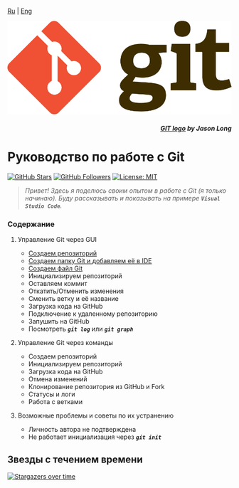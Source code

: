 [Ru](/readme.md) | [Eng](README.en_EN.md)

![](/assets/Git_Logo_full.png)
<div align="right">

##### _[GIT logo](https://git-scm.com/downloads/logos) by Jason Long_

</div>

# Руководство по работе с Git

[![GitHub Stars](https://img.shields.io/github/stars/dimachque/Guide-to-Git-HW-01?style=social)](https://github.com/dimachque/Guide-to-Git-HW-01)
[![GitHub Followers](https://img.shields.io/github/followers/dimachque?style=social)](https://github.com/dimachque)
[![License: MIT](https://img.shields.io/badge/License-MIT-blue.svg)](https://opensource.org/licenses/MIT)

>_Привет! Здесь я поделюсь своим опытом в работе с Git (я только начинаю). Буду рассказывать и показывать на примере **`Visual Studio Code`**._

### Содержание
1. Управление Git через GUI
    * [Создаем репозиторий](./create%20repository.md)
    * [Создаем папку Git и добавляем её в IDE](create%20new%20folder.md)
    * [Создаем файл Git](create%20new%20file.md)
    * Инициализируем репозиторий
    * Оставляем коммит
    * Откатить/Отменить изменения
    * Сменить ветку и её название
    * Загрузка кода на GitHub
    * Подключение к удаленному репозиторию
    * Запушить на GitHub
    * Посмотреть **_`git log`_** или **_`git graph`_**

2. Управление Git через команды
    * Создаем репозиторий
    * Инициализируем репозиторий
    * Загрузка кода на GitHub
    * Отмена изменений
    * Клонирование репозитория из GitHub и Fork
    * Статусы и логи
    * Работа с ветками

3. Возможные проблемы и советы по их устранению 
    * Личность автора не подтверждена
    * Не работает инициализация через **_`git init`_**

## Звезды с течением времени

[![Stargazers over time](https://starchart.cc/dimachque/Guide-to-Git-HW-01.svg?variant=adaptive)](https://starchart.cc/dimachque/Guide-to-Git-HW-01)
